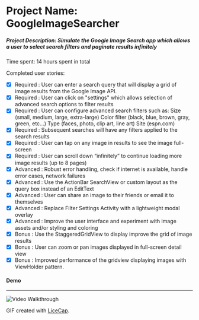 # Project Name: GoogleImageSearcher
##### Project Description: Simulate the Google Image Search app which allows a user to select search filters and paginate results infinitely

Time spent: 14 hours spent in total

Completed user stories:

 * [x] Required : User can enter a search query that will display a grid of image results from the Google Image API.
 * [x] Required : User can click on "settings" which allows selection of advanced search options to filter results
 * [x] Required : User can configure advanced search filters such as:
			Size (small, medium, large, extra-large)
			Color filter (black, blue, brown, gray, green, etc...)
			Type (faces, photo, clip art, line art)
			Site (espn.com)
 * [x] Required : Subsequent searches will have any filters applied to the search results
 * [x] Required : User can tap on any image in results to see the image full-screen
 * [x] Required : User can scroll down “infinitely” to continue loading more image results (up to 8 pages)
 * [x] Advanced : Robust error handling, check if internet is available, handle error cases, network failures
 * [x] Advanced : Use the ActionBar SearchView or custom layout as the query box instead of an EditText
 * [x] Advanced : User can share an image to their friends or email it to themselves
 * [x] Advanced : Replace Filter Settings Activity with a lightweight modal overlay
 * [x] Advanced : Improve the user interface and experiment with image assets and/or styling and coloring
 * [x] Bonus : Use the StaggeredGridView to display improve the grid of image results
 * [x] Bonus : User can zoom or pan images displayed in full-screen detail view
 * [x] Bonus : Improved performance of the gridview displaying images with ViewHolder pattern.
 
#### Demo 
----
![Video Walkthrough](GoogleImageSearcher.gif)

GIF created with [LiceCap](http://www.cockos.com/licecap/).

